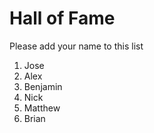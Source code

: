 # Hall of Fame
Please add your name to this list

1. Jose
2. Alex
3. Benjamin
4. Nick
5. Matthew
6. Brian
